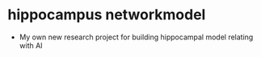 # hippocampus networkmodel

* My own new research project for building hippocampal model relating with AI
